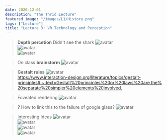 ```yaml
---
date: 2020-12-01
description: "The Thrid Lecture"
featured_image: "/images/L1/History.png"
tags: ["Lecture"]
title: "Lecture 3: VR Technology and Perception"
---
```

>**Depth percetion**
Didn't see the shark
![avatar](/images/L3/shark0.png)  
![avatar](/images/L3/shark.png)   
![avatar](/images/L3/tiger.png)  

>On class **brainstorm**
![avatar](/images/L3/bs.png)  

>**Gestalt rules**
![avatar](/images/L3/gestalt.png)  
<https://www.interaction-design.org/literature/topics/gestalt-principles#:~:text=Gestalt%20principles%20or%20laws%20are,the%20separate%20simpler%20elements%20involved.>

>Foveated rendering
![avatar](/images/L3/fr.png)  

>**?** How to link this to the failure of google glass?
![avatar](/images/L3/ggf.png)  

>Interesting Ideas
![avatar](/images/L3/touch.png)  
![avatar](/images/L3/gravity.png)  
![avatar](/images/L3/flavor.png)  
![avatar](/images/L3/cookies.png)  

